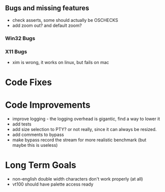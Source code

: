 ﻿## Bugs and missing features

- check asserts, some should actually be OSCHECKS
- add zoom out? and default zoom? 

### Win32 Bugs

### X11 Bugs

- xim is wrong, it works on linux, but fails on mac

# Code Fixes

# Code Improvements 

- improve logging - the logging overhead is gigantic, find a way to lower it
- add tests
- add size selection to PTY? or not really, since it can always be resized. 
- add comments to bypass
- make bypass record the stream for more realistic benchmark (but maybe this is useless)

# Long Term Goals

- non-english double width characters don't work properly (at all)
- vt100 should have palette access ready
